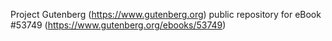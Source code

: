 Project Gutenberg (https://www.gutenberg.org) public repository for
eBook #53749 (https://www.gutenberg.org/ebooks/53749)
